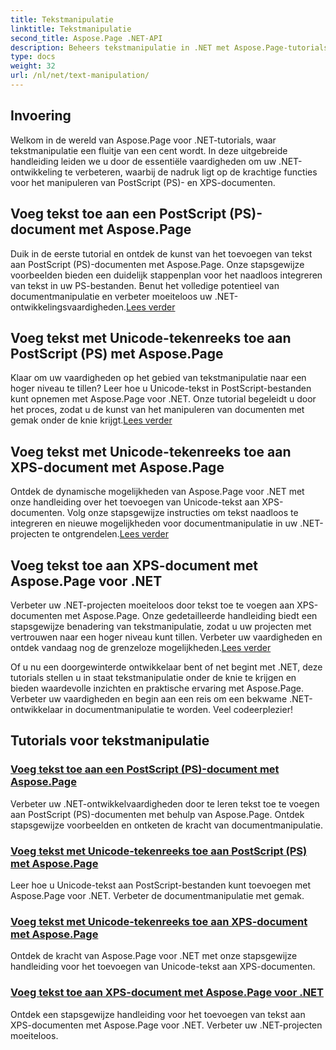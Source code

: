 ```yaml
---
title: Tekstmanipulatie
linktitle: Tekstmanipulatie
second_title: Aspose.Page .NET-API
description: Beheers tekstmanipulatie in .NET met Aspose.Page-tutorials. Leer Unicode-tekst toevoegen aan PostScript- en XPS-documenten. Verbeter uw vaardigheden op het gebied van documentmanipulatie.
type: docs
weight: 32
url: /nl/net/text-manipulation/
---
```



## Invoering

Welkom in de wereld van Aspose.Page voor .NET-tutorials, waar tekstmanipulatie een fluitje van een cent wordt. In deze uitgebreide handleiding leiden we u door de essentiële vaardigheden om uw .NET-ontwikkeling te verbeteren, waarbij de nadruk ligt op de krachtige functies voor het manipuleren van PostScript (PS)- en XPS-documenten.

## Voeg tekst toe aan een PostScript (PS)-document met Aspose.Page

 Duik in de eerste tutorial en ontdek de kunst van het toevoegen van tekst aan PostScript (PS)-documenten met Aspose.Page. Onze stapsgewijze voorbeelden bieden een duidelijk stappenplan voor het naadloos integreren van tekst in uw PS-bestanden. Benut het volledige potentieel van documentmanipulatie en verbeter moeiteloos uw .NET-ontwikkelingsvaardigheden.[Lees verder](./add-text-to-postscript-ps-document/)

## Voeg tekst met Unicode-tekenreeks toe aan PostScript (PS) met Aspose.Page

Klaar om uw vaardigheden op het gebied van tekstmanipulatie naar een hoger niveau te tillen? Leer hoe u Unicode-tekst in PostScript-bestanden kunt opnemen met Aspose.Page voor .NET. Onze tutorial begeleidt u door het proces, zodat u de kunst van het manipuleren van documenten met gemak onder de knie krijgt.[Lees verder](./add-text-with-unicode-string-to-postscript-ps/)

## Voeg tekst met Unicode-tekenreeks toe aan XPS-document met Aspose.Page

 Ontdek de dynamische mogelijkheden van Aspose.Page voor .NET met onze handleiding over het toevoegen van Unicode-tekst aan XPS-documenten. Volg onze stapsgewijze instructies om tekst naadloos te integreren en nieuwe mogelijkheden voor documentmanipulatie in uw .NET-projecten te ontgrendelen.[Lees verder](./add-text-with-unicode-string-to-xps-document/)

## Voeg tekst toe aan XPS-document met Aspose.Page voor .NET

 Verbeter uw .NET-projecten moeiteloos door tekst toe te voegen aan XPS-documenten met Aspose.Page. Onze gedetailleerde handleiding biedt een stapsgewijze benadering van tekstmanipulatie, zodat u uw projecten met vertrouwen naar een hoger niveau kunt tillen. Verbeter uw vaardigheden en ontdek vandaag nog de grenzeloze mogelijkheden.[Lees verder](./add-text-to-xps-document/)

Of u nu een doorgewinterde ontwikkelaar bent of net begint met .NET, deze tutorials stellen u in staat tekstmanipulatie onder de knie te krijgen en bieden waardevolle inzichten en praktische ervaring met Aspose.Page. Verbeter uw vaardigheden en begin aan een reis om een bekwame .NET-ontwikkelaar in documentmanipulatie te worden. Veel codeerplezier!
## Tutorials voor tekstmanipulatie
### [Voeg tekst toe aan een PostScript (PS)-document met Aspose.Page](./add-text-to-postscript-ps-document/)
Verbeter uw .NET-ontwikkelvaardigheden door te leren tekst toe te voegen aan PostScript (PS)-documenten met behulp van Aspose.Page. Ontdek stapsgewijze voorbeelden en ontketen de kracht van documentmanipulatie.
### [Voeg tekst met Unicode-tekenreeks toe aan PostScript (PS) met Aspose.Page](./add-text-with-unicode-string-to-postscript-ps/)
Leer hoe u Unicode-tekst aan PostScript-bestanden kunt toevoegen met Aspose.Page voor .NET. Verbeter de documentmanipulatie met gemak.
### [Voeg tekst met Unicode-tekenreeks toe aan XPS-document met Aspose.Page](./add-text-with-unicode-string-to-xps-document/)
Ontdek de kracht van Aspose.Page voor .NET met onze stapsgewijze handleiding voor het toevoegen van Unicode-tekst aan XPS-documenten.
### [Voeg tekst toe aan XPS-document met Aspose.Page voor .NET](./add-text-to-xps-document/)
Ontdek een stapsgewijze handleiding voor het toevoegen van tekst aan XPS-documenten met Aspose.Page voor .NET. Verbeter uw .NET-projecten moeiteloos.